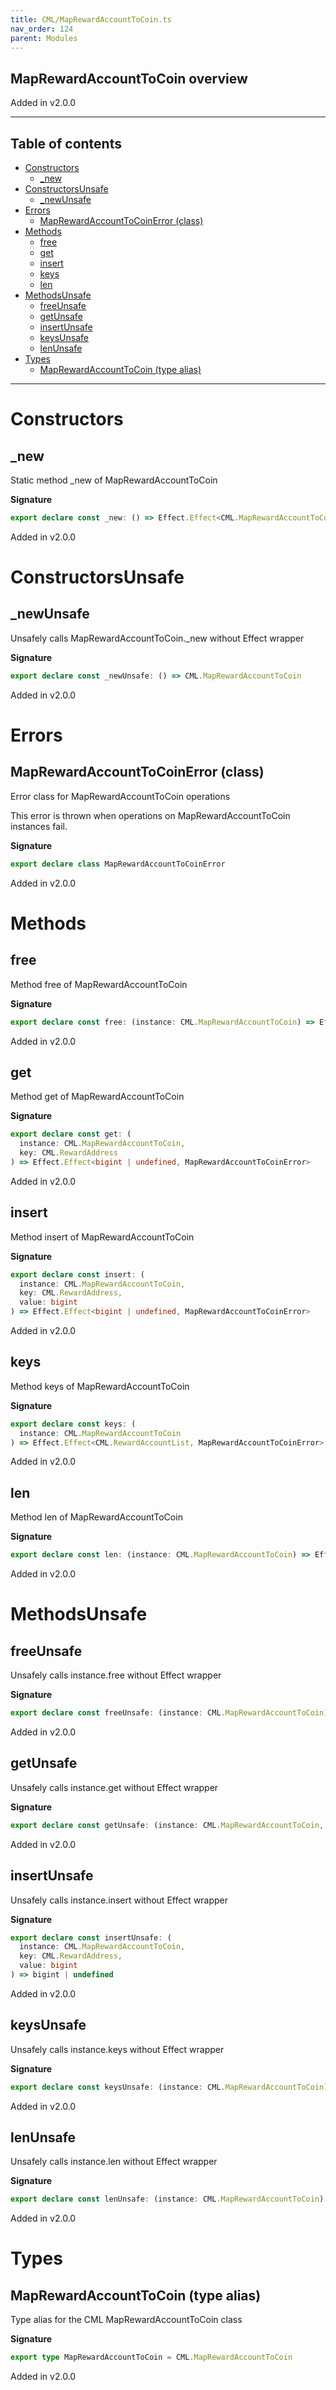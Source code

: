```yaml
---
title: CML/MapRewardAccountToCoin.ts
nav_order: 124
parent: Modules
---
```


## MapRewardAccountToCoin overview

Added in v2.0.0

---

<h2 class="text-delta">Table of contents</h2>

- [Constructors](#constructors)
  - [\_new](#_new)
- [ConstructorsUnsafe](#constructorsunsafe)
  - [\_newUnsafe](#_newunsafe)
- [Errors](#errors)
  - [MapRewardAccountToCoinError (class)](#maprewardaccounttocoinerror-class)
- [Methods](#methods)
  - [free](#free)
  - [get](#get)
  - [insert](#insert)
  - [keys](#keys)
  - [len](#len)
- [MethodsUnsafe](#methodsunsafe)
  - [freeUnsafe](#freeunsafe)
  - [getUnsafe](#getunsafe)
  - [insertUnsafe](#insertunsafe)
  - [keysUnsafe](#keysunsafe)
  - [lenUnsafe](#lenunsafe)
- [Types](#types)
  - [MapRewardAccountToCoin (type alias)](#maprewardaccounttocoin-type-alias)

---

# Constructors

## \_new

Static method \_new of MapRewardAccountToCoin

**Signature**

```ts
export declare const _new: () => Effect.Effect<CML.MapRewardAccountToCoin, MapRewardAccountToCoinError>
```

Added in v2.0.0

# ConstructorsUnsafe

## \_newUnsafe

Unsafely calls MapRewardAccountToCoin.\_new without Effect wrapper

**Signature**

```ts
export declare const _newUnsafe: () => CML.MapRewardAccountToCoin
```

Added in v2.0.0

# Errors

## MapRewardAccountToCoinError (class)

Error class for MapRewardAccountToCoin operations

This error is thrown when operations on MapRewardAccountToCoin instances fail.

**Signature**

```ts
export declare class MapRewardAccountToCoinError
```

Added in v2.0.0

# Methods

## free

Method free of MapRewardAccountToCoin

**Signature**

```ts
export declare const free: (instance: CML.MapRewardAccountToCoin) => Effect.Effect<void, MapRewardAccountToCoinError>
```

Added in v2.0.0

## get

Method get of MapRewardAccountToCoin

**Signature**

```ts
export declare const get: (
  instance: CML.MapRewardAccountToCoin,
  key: CML.RewardAddress
) => Effect.Effect<bigint | undefined, MapRewardAccountToCoinError>
```

Added in v2.0.0

## insert

Method insert of MapRewardAccountToCoin

**Signature**

```ts
export declare const insert: (
  instance: CML.MapRewardAccountToCoin,
  key: CML.RewardAddress,
  value: bigint
) => Effect.Effect<bigint | undefined, MapRewardAccountToCoinError>
```

Added in v2.0.0

## keys

Method keys of MapRewardAccountToCoin

**Signature**

```ts
export declare const keys: (
  instance: CML.MapRewardAccountToCoin
) => Effect.Effect<CML.RewardAccountList, MapRewardAccountToCoinError>
```

Added in v2.0.0

## len

Method len of MapRewardAccountToCoin

**Signature**

```ts
export declare const len: (instance: CML.MapRewardAccountToCoin) => Effect.Effect<number, MapRewardAccountToCoinError>
```

Added in v2.0.0

# MethodsUnsafe

## freeUnsafe

Unsafely calls instance.free without Effect wrapper

**Signature**

```ts
export declare const freeUnsafe: (instance: CML.MapRewardAccountToCoin) => void
```

Added in v2.0.0

## getUnsafe

Unsafely calls instance.get without Effect wrapper

**Signature**

```ts
export declare const getUnsafe: (instance: CML.MapRewardAccountToCoin, key: CML.RewardAddress) => bigint | undefined
```

Added in v2.0.0

## insertUnsafe

Unsafely calls instance.insert without Effect wrapper

**Signature**

```ts
export declare const insertUnsafe: (
  instance: CML.MapRewardAccountToCoin,
  key: CML.RewardAddress,
  value: bigint
) => bigint | undefined
```

Added in v2.0.0

## keysUnsafe

Unsafely calls instance.keys without Effect wrapper

**Signature**

```ts
export declare const keysUnsafe: (instance: CML.MapRewardAccountToCoin) => CML.RewardAccountList
```

Added in v2.0.0

## lenUnsafe

Unsafely calls instance.len without Effect wrapper

**Signature**

```ts
export declare const lenUnsafe: (instance: CML.MapRewardAccountToCoin) => number
```

Added in v2.0.0

# Types

## MapRewardAccountToCoin (type alias)

Type alias for the CML MapRewardAccountToCoin class

**Signature**

```ts
export type MapRewardAccountToCoin = CML.MapRewardAccountToCoin
```

Added in v2.0.0
